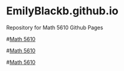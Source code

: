 # EmilyBlackb.github.io
Repository for Math 5610 Github Pages


#[Math 5610](EmilyBlackb/math5610/README.md)

#[Math 5610](math5610)

#[Math 5610](https://emilyblackb.github.io/math5610/)
